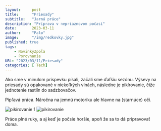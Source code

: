 ```yaml
---
layout:     post
title:      "Priesady"
subtitle:   "Jarná práce"
description: "Príprava v nepriaznovom počasí"
date:       2023-03-11
author:     "Palo"
image:      "/img/redkovky.jpg"
published: true
tags:
    - NovinkyZpoľa
    - Porovnanie
URL: "2023/03/11/Priesady"
categories: [ Tech]
---
```

Ako sme v minulom príspevku písali, začali sme ďaľšiu sezónu. Výsevy na priesady sú opakované v niekoľkých vlnách, následne je pikírovanie, čiže jednotenie rastlín do sadzbovačov.

Pipľavá práca.
Náročna na jemnú motoriku ale hlavne na (starnúce) oči.

![pikirovanie 1](/img/pikirovanie-1.jpg)
![pikirovanie](/img/pikirovanie.jpg)

Práce plné ruky, a aj keď je počsie horšie, apoň že sa to dá pripravovať doma.